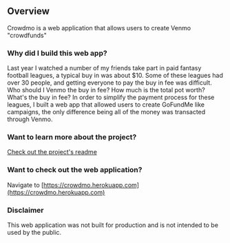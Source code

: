 ## Overview

Crowdmo is a web application that allows users to create Venmo "crowdfunds"

### Why did I build this web app?

Last year I watched a number of my friends take part in paid fantasy football leagues, a typical buy in was about $10. Some of these leagues had over 30 people, and getting everyone to pay the buy in fee was difficult. Who should I Venmo the buy in fee? How much is the total pot worth? What's the buy in fee? In order to simplify the payment process for these leagues, I built a web app that allowed users to create GoFundMe like campaigns, the only difference being all of the money was transacted through Venmo.

### Want to learn more about the project?

[Check out the project's readme](https://github.com/MateosNorian/Crowdmo/blob/master/README.md)

### Want to check out the web application?

Navigate to [https://crowdmo.herokuapp.com](https://crowdmo.herokuapp.com)

### Disclaimer

This web application was not built for production and is not intended to be used by the public.
